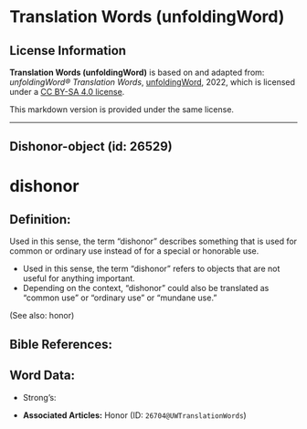 # Translation Words (unfoldingWord)

## License Information

**Translation Words (unfoldingWord)** is based on and adapted from: _unfoldingWord® Translation Words_, [unfoldingWord](https://unfoldingword.org/utw), 2022, which is licensed under a [CC BY-SA 4.0 license](https://creativecommons.org/licenses/by-sa/4.0/legalcode.en).

This markdown version is provided under the same license.



--------------------------------

## Dishonor-object (id: 26529)

dishonor
========

Definition:
-----------

Used in this sense, the term “dishonor” describes something that is used for common or ordinary use instead of for a special or honorable use.

* Used in this sense, the term “dishonor” refers to objects that are not useful for anything important.
* Depending on the context, “dishonor” could also be translated as “common use” or “ordinary use” or “mundane use.”

(See also: honor)

Bible References:
-----------------

Word Data:
----------

* Strong’s:

* **Associated Articles:** Honor (ID: `26704@UWTranslationWords`)

